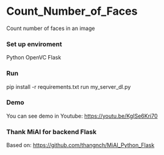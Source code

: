 # Count_Number_of_Faces
Count number of faces in an image

### Set up enviroment
Python
OpenVC
Flask
### Run 
pip install -r requirements.txt 
run my_server_dl.py 
### Demo
You can see demo in Youtube: https://youtu.be/KgISe6Kri70

### Thank MiAI for backend Flask
Based on: https://github.com/thangnch/MiAI_Python_Flask
